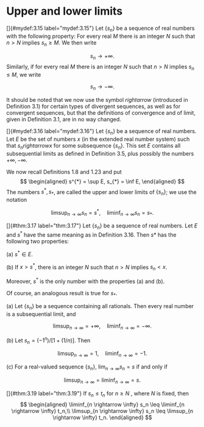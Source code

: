 # Upper and lower limits

<!-- ::: mydef -->
[]{#mydef:3.15 label="mydef:3.15"} Let $\{s_n\}$ be a sequence of
real numbers with the following property: For every real $M$ there is an
integer $N$ such that $n > N$ implies $s_n \geq M$. We then write

$$
s_n \rightarrow +\infty.
$$
 Similarly, if for every real $M$ there is
an integer $N$ such that $n > N$ implies $s_n \leq M$, we write

$$
s_n \rightarrow -\infty.
$$

<!-- ::: -->

It should be noted that we now use the symbol $rightarrow$ (introduced
in Definition 3.1) for certain types of divergent sequences, as well as
for convergent sequences, but that the definitions of convergence and of
limit, given in Definition 3.1, are in no way changed.

<!-- ::: mydef -->
[]{#mydef:3.16 label="mydef:3.16"} Let $\{s_n\}$ be a sequence of
real numbers. Let $E$ be the set of numbers $x$ (in the extended real
number system) such that $s_n rightarrow x$ for some subsequence
$\{s_n\}$. This set $E$ contains all subsequential limits as
defined in Definition 3.5, plus possibly the numbers $+\infty, -\infty$.

We now recall Definitions 1.8 and 1.23 and put 
$$
\begin{aligned}
        s^{*} = \sup E,
        s_{*} = \inf E,
    \end{aligned}
$$
 The numbers $s^{*}, s_{*}$, are called the upper and
lower limits of $\{s_n\}$; we use the notation

$$
\limsup_{n \rightarrow \infty} s_n = s^{*},\quad \liminf_{n \rightarrow \infty} s_n = s_{*}.
$$

<!-- ::: -->

<!-- ::: thm -->
[]{#thm:3.17 label="thm:3.17"} Let $\{s_n\}$ be a sequence of
real numbers. Let $E$ and $s^*$ have the same meaning as in Definition
3.16. Then $s*$ has the following two properties:

\(a\) $s^* \in E$.

\(b\) If $x > s^*$, there is an integer $N$ such that $n > N$ implies
$s_n < x$.

Moreover, $s^*$ is the only number with the properties (a) and (b).
<!-- ::: -->

Of course, an analogous result is true for $s_*$.

<!-- ::: newexample -->
\(a\) Let $\{s_n\}$ be a sequence containing all rationals. Then
every real number is a subsequential limit, and

$$
\limsup_{n\rightarrow\infty} = +\infty,\quad
    \liminf_{n\rightarrow\infty} = -\infty.
$$


\(b\) Let $s_n=(-1^n)/[1 + (1/n)]$. Then

$$
\limsup_{n\rightarrow\infty} = 1,\quad
    \liminf_{n\rightarrow\infty} = -1.
$$


\(c\) For a real-valued sequence $\{s_n\}$,
$\lim_{n \to \infty} s_n = s$ if and only if

$$
\limsup_{n\rightarrow\infty} = 
    \liminf_{n\rightarrow\infty} = s.
$$

<!-- ::: -->

<!-- ::: thm -->
[]{#thm:3.19 label="thm:3.19"} If $s_n \leq t_n$ for $n \geq N$ , where
$N$ is fixed, then 
$$
\begin{aligned}
        \liminf_{n \rightarrow \infty} s_n \leq \liminf_{n \rightarrow \infty} t_n,\\
        \limsup_{n \rightarrow \infty} s_n \leq \limsup_{n \rightarrow \infty} t_n.
    \end{aligned}
$$

<!-- ::: -->
